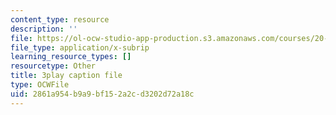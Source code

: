 ```yaml
---
content_type: resource
description: ''
file: https://ol-ocw-studio-app-production.s3.amazonaws.com/courses/20-219-becoming-the-next-bill-nye-writing-and-hosting-the-educational-show-january-iap-2015/2861a954b9a9bf152a2cd3202d72a18c_VBgVRviSKek.srt
file_type: application/x-subrip
learning_resource_types: []
resourcetype: Other
title: 3play caption file
type: OCWFile
uid: 2861a954-b9a9-bf15-2a2c-d3202d72a18c
---
```

